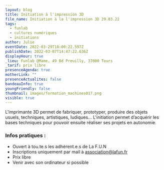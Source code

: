 ```yaml
---
layout: blog
title: Initiation à l'impression 3D
file_name: Initiation à la l'impression 3D 29.03.22
tags:
  - funlab
  - cultures numériques
  - initiations
author: Julie
eventDate: 2022-03-29T18:00:22.597Z
publishDate: 2022-03-07T14:47:22.636Z
displayHour: true
_lieu: Funlab @Mame, 49 Bd Preuilly, 37000 Tours
_tarif: prix libre
presenceAgenda: true
motherLink: ""
presenceActualites: false
bandeauInfo: true
youngFriendly: false
thumbnail: images/formation_machines017.png
visible: true
---
```

L'imprimante 3D permet de fabriquer, prototyper, produire des objets usuels, techniques, artistiques, ludiques... L'initiation permet d’acquérir les bases techniques pour pouvoir ensuite réaliser ses projets en autonomie.

### Infos pratiques :

* Ouvert à tou.te.s les adhérent.e.s de La F.U.N
* Inscriptions uniquement par mail à association@lafun.fr
* Prix libre 
* Venir avec son ordinateur si possible